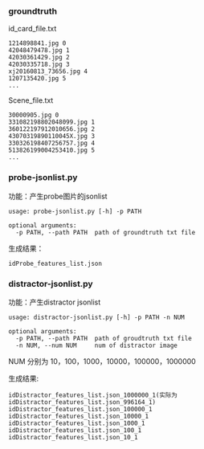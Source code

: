 ### groundtruth

id_card_file.txt

```
1214898841.jpg 0
42048479478.jpg 1
42030361429.jpg 2
42030335718.jpg 3
xj20160813_73656.jpg 4
1207135420.jpg 5
...
```

Scene_file.txt

```
30000905.jpg 0
331082198802048099.jpg 1
360122197912010656.jpg 2
43070319890110045X.jpg 3
330326198407256757.jpg 4
513826199004253410.jpg 5
...
```

### probe-jsonlist.py

功能：产生probe图片的jsonlist

```
usage: probe-jsonlist.py [-h] -p PATH

optional arguments:
  -p PATH, --path PATH  path of groundtruth txt file
```

生成结果：

```
idProbe_features_list.json
```

### distractor-jsonlist.py

功能：产生distractor jsonlist

```
usage: distractor-jsonlist.py [-h] -p PATH -n NUM

optional arguments:
  -p PATH, --path PATH  path of groudtruth txt file
  -n NUM, --num NUM     num of distractor image
```

NUM 分别为 10，100，1000，10000，100000，1000000

生成结果:

```
idDistractor_features_list.json_1000000_1(实际为idDistractor_features_list.json_996164_1)
idDistractor_features_list.json_100000_1
idDistractor_features_list.json_10000_1
idDistractor_features_list.json_1000_1
idDistractor_features_list.json_100_1  
idDistractor_features_list.json_10_1
```